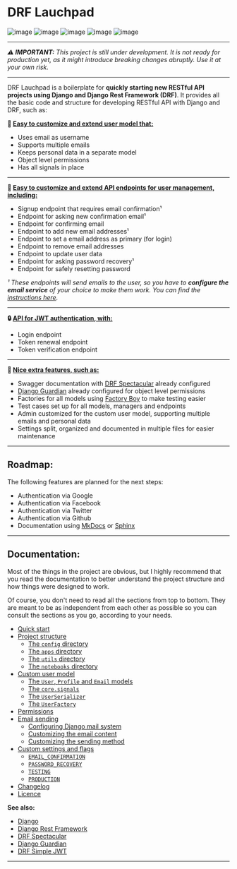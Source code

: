 # DRF Lauchpad

![image](https://img.shields.io/badge/Python-FFD43B?style=for-the-badge&logo=python&logoColor=blue)
![image](https://img.shields.io/badge/Django-092E20?style=for-the-badge&logo=django&logoColor=green)
![image](https://img.shields.io/badge/Rest%20Framework-ff1709?style=for-the-badge&logo=django&logoColor=white)
![image](https://img.shields.io/badge/Guardian-109989?style=for-the-badge&logo=django&logoColor=005949)
![image](https://img.shields.io/badge/JWT-000000?style=for-the-badge&logo=JSON%20web%20tokens&logoColor=white)

---

_**⚠️ IMPORTANT:** This project is still under development. It is not ready for production yet, as it might introduce breaking changes abruptly. Use it at your own risk._

---

DRF Lauchpad is a boilerplate for **quickly starting new RESTful API projects using Django and Django Rest Framework (DRF)**. It provides all the basic code and structure for developing RESTful API with Django and DRF, such as:

**🥸 <ins>Easy to customize and extend user model that:</ins>**

- Uses email as username
- Supports multiple emails
- Keeps personal data in a separate model
- Object level permissions
- Has all signals in place

---

**🔌 <ins>Easy to customize and extend API endpoints for user management, including:</ins>**

- Signup endpoint that requires email confirmation¹
- Endpoint for asking new confirmation email¹
- Endpoint for confirming email
- Endpoint to add new email addresses¹
- Endpoint to set a email address as primary (for login)
- Endpoint to remove email addresses
- Endpoint to update user data
- Endpoint for asking password recovery¹
- Endpoint for safely resetting password

_¹ These endpoints will send emails to the user, so you have to **configure the email service** of your choice to make them work. You can find the [instructions here](./docs/email-sending.md)._

---

**🔒 <ins>API for JWT authentication, with:</ins>**

- Login endpoint
- Token renewal endpoint
- Token verification endpoint

---

**🍒 <ins>Nice extra features, such as:</ins>**

- Swagger documentation with [DRF Spectacular](https://drf-spectacular.readthedocs.io/en/latest/) already configured
- [Django Guardian](https://django-guardian.readthedocs.io/en/stable/) already configured for object level permissions
- Factories for all models using [Factory Boy](https://factoryboy.readthedocs.io/en/stable/) to make testing easier
- Test cases set up for all models, managers and endpoints
- Admin customized for the custom user model, supporting multiple emails and personal data
- Settings split, organized and documented in multiple files for easier maintenance

---

## Roadmap:

The following features are planned for the next steps:

- Authentication via Google
- Authentication via Facebook
- Authentication via Twitter
- Authentication via Github
- Documentation using [MkDocs](https://www.mkdocs.org/) or [Sphinx](https://www.sphinx-doc.org/)

---

## Documentation:

Most of the things in the project are obvious, but I highly recommend that you read the documentation to better understand the project structure and how things were designed to work.

Of course, you don't need to read all the sections from top to bottom. They are meant to be as independent from each other as possible so you can consult the sections as you go, according to your needs.

- [Quick start](./docs/index.md#quick-start)
- [Project structure](./docs/project-structure.md)
  - [The `config` directory](./docs/project-structure.md#the-config-directory)
  - [The `apps` directory](./docs/project-structure.md#the-apps-directory)
  - [The `utils` directory](./docs/project-structure.md#the-utils-directory)
  - [The `notebooks` directory](./docs/project-structure.md#the-notebooks-directory)
- [Custom user model](./docs/custom-user-model.md)
  - [The `User`, `Profile` and `Email` models](./docs/custom-user-model.md#the-user-profile-and-email-models)
  - [The `core.signals`](./docs/custom-user-model.md#the-coresignals)
  - [The `UserSerializer`](./docs/custom-user-model.md#the-userserializer)
  - [The `UserFactory`](./docs/custom-user-model.md#the-userfactory)
- [Permissions](./docs/permissions.md)
- [Email sending](./docs/email-sending.md)
  - [Configuring Django mail system](./docs/email-sending.md#configuring-django-mail-system)
  - [Customizing the email content](./docs/email-sending.md#customizing-the-email-content)
  - [Customizing the sending method](./docs/email-sending.md#customizing-the-sending-method)
- [Custom settings and flags](./docs/custom-settings-and-flags.md)
  - [`EMAIL_CONFIRMATION`](./docs/custom-settings-and-flags.md#email_confirmation)
  - [`PASSWORD_RECOVERY`](./docs/custom-settings-and-flags.md#password_recovery)
  - [`TESTING`](./docs/custom-settings-and-flags.md#testing)
  - [`PRODUCTION`](./docs/custom-settings-and-flags.md#production)
- [Changelog](./CHANGELOG.md)
- [Licence](./LICENSE)

**See also:**

- [Django](https://www.djangoproject.com/)
- [Django Rest Framework](https://www.django-rest-framework.org/)
- [DRF Spectacular](https://drf-spectacular.readthedocs.io/en/latest/)
- [Django Guardian](https://django-guardian.readthedocs.io/en/stable/)
- [DRF Simple JWT](https://django-rest-framework-simplejwt.readthedocs.io/en/latest/)

---
